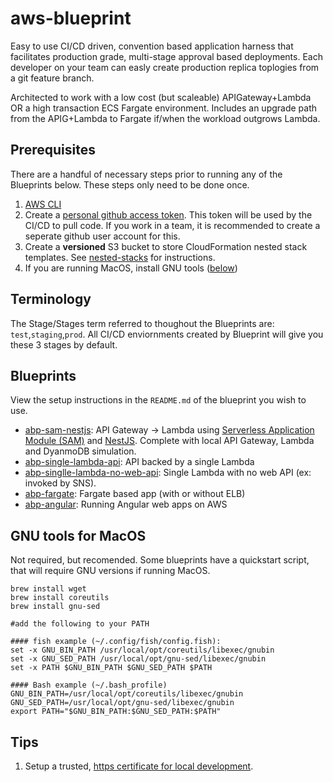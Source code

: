 # aws-blueprint

Easy to use CI/CD driven, convention based application harness that facilitates production grade, multi-stage approval based deployments. Each developer on your team can easly create production replica toplogies from a git feature branch.

Architected to work with a low cost (but scaleable) APIGateway+Lambda OR a high transaction ECS Fargate environment. Includes an upgrade path from the APIG+Lambda to Fargate if/when the workload outgrows Lambda.

## Prerequisites

There are a handful of necessary steps prior to running any of the Blueprints below. These steps only need to be done once.

1.  [AWS CLI](https://docs.aws.amazon.com/cli/latest/userguide/cli-chap-install.html)
1.  Create a [personal github access token](https://github.com/settings/tokens). This token will be used by the CI/CD to pull code.  If you work in a team, it is recommended to create a seperate github user account for this.
1.  Create a **versioned** S3 bucket to store CloudFormation nested stack templates. See [nested-stacks](./nested-stacks) for instructions.
1.  If you are running MacOS, install GNU tools ([below](https://github.com/rynop/aws-blueprint#gnu-tools-for-macos))

## Terminology

The Stage/Stages term referred to thoughout the Blueprints are: `test`,`staging`,`prod`. All CI/CD enviornments created by Blueprint will give you these 3 stages by default.

## Blueprints

View the setup instructions in the `README.md` of the blueprint you wish to use.

- [abp-sam-nestjs](https://github.com/rynop/abp-sam-nestjs): API Gateway -> Lambda using [Serverless Application Module (SAM)](https://github.com/awslabs/serverless-application-model) and [NestJS](https://nestjs.com/). Complete with local API Gateway, Lambda and DyanmoDB simulation.
- [abp-single-lambda-api](https://github.com/rynop/abp-single-lambda-api): API backed by a single Lambda
- [abp-singlle-lambda-no-web-api](https://github.com/rynop/abp-single-lambda-api#lambda-with-no-web-api): Single Lambda with no web API (ex: invoked by SNS).
- [abp-fargate](https://github.com/rynop/abp-fargate): Fargate based app (with or without ELB)
- [abp-angular](https://github.com/rynop/abp-angular): Running Angular web apps on AWS

## GNU tools for MacOS

Not required, but recomended. Some blueprints have a quickstart script, that will require GNU versions if running MacOS.

```
brew install wget
brew install coreutils
brew install gnu-sed

#add the following to your PATH

#### fish example (~/.config/fish/config.fish):
set -x GNU_BIN_PATH /usr/local/opt/coreutils/libexec/gnubin
set -x GNU_SED_PATH /usr/local/opt/gnu-sed/libexec/gnubin
set -x PATH $GNU_BIN_PATH $GNU_SED_PATH $PATH

#### Bash example (~/.bash_profile)
GNU_BIN_PATH=/usr/local/opt/coreutils/libexec/gnubin
GNU_SED_PATH=/usr/local/opt/gnu-sed/libexec/gnubin
export PATH="$GNU_BIN_PATH:$GNU_SED_PATH:$PATH"
```

## Tips

1.  Setup a trusted, [https certificate for local development](https://rynop.com/2018/11/12/setup-secure-https-certificate-for-local-angular-development-on-macos-mojave/).
